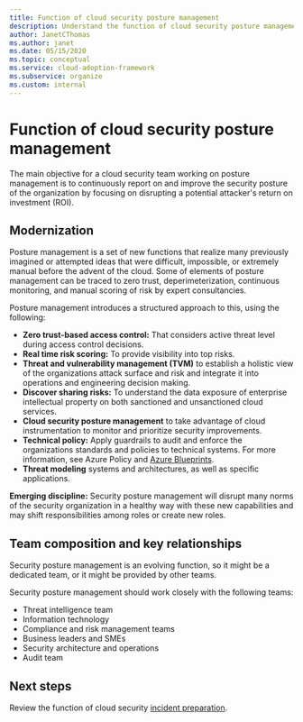 ```yaml
---
title: Function of cloud security posture management
description: Understand the function of cloud security posture management.
author: JanetCThomas
ms.author: janet
ms.date: 05/15/2020
ms.topic: conceptual
ms.service: cloud-adoption-framework
ms.subservice: organize
ms.custom: internal
---
```


<!-- docsTest:casing TVM -->

# Function of cloud security posture management

The main objective for a cloud security team working on posture management is to continuously report on and improve the security posture of the organization by focusing on disrupting a potential attacker's return on investment (ROI).

## Modernization

Posture management is a set of new functions that realize many previously imagined or attempted ideas that were difficult, impossible, or extremely manual before the advent of the cloud. Some of elements of posture management can be traced to zero trust, deperimeterization, continuous monitoring, and manual scoring of risk by expert consultancies.

Posture management introduces a structured approach to this, using the following:

- **Zero trust-based access control:** That considers active threat level during access control decisions.
- **Real time risk scoring:** To provide visibility into top risks.
- **Threat and vulnerability management (TVM)** to establish a holistic view of the organizations attack surface and risk and integrate it into operations and engineering decision making.
- **Discover sharing risks:** To understand the data exposure of enterprise intellectual property on both sanctioned and unsanctioned cloud services.
- **Cloud security posture management** to take advantage of cloud instrumentation to monitor and prioritize security improvements.
- **Technical policy:** Apply guardrails to audit and enforce the organizations standards and policies to technical systems. For more information, see Azure Policy and [Azure Blueprints](/azure/governance/blueprints/overview).
- **Threat modeling** systems and architectures, as well as specific applications.

**Emerging discipline:** Security posture management will disrupt many norms of the security organization in a healthy way with these new capabilities and may shift responsibilities among roles or create new roles.

## Team composition and key relationships

Security posture management is an evolving function, so it might be a dedicated team, or it might be provided by other teams.

Security posture management should work closely with the following teams:

- Threat intelligence team
- Information technology
- Compliance and risk management teams
- Business leaders and SMEs
- Security architecture and operations
- Audit team

## Next steps

Review the function of cloud security [incident preparation](./cloud-security-incident-preparation.md).
